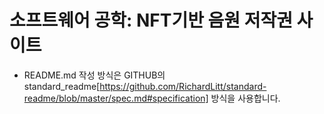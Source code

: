 # 소프트웨어 공학: NFT기반 음원 저작권 사이트

* README.md 작성 방식은 GITHUB의 standard_readme[https://github.com/RichardLitt/standard-readme/blob/master/spec.md#specification] 방식을 사용합니다.